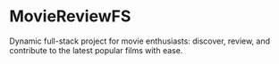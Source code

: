 # MovieReviewFS
Dynamic full-stack project for movie enthusiasts: discover, review, and contribute to the latest popular films with ease.
